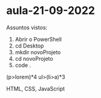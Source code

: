 # aula-21-09-2022

Assuntos vistos:  

1. Abrir o PowerShell
2. cd Desktop
3. mkdir novoProjeto
4. cd novoProjeto
5. code .

(p>lorem)*4
ul>(li>a)*3

<link rel="stylesheet" href="style.css">



HTML, CSS, JavaScript

